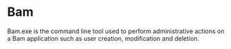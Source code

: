 ﻿# Bam

Bam.exe is the command line tool used to perform administrative actions on a Bam application
such as user creation, modification and deletion.